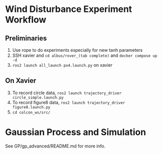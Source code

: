# Wind Disturbance Experiment Workflow
## Preliminaries
1. Use rope to do experiments especially for new tanh parameters
2. SSH xavier and `cd albus/rover_(tab complete)` and `docker compose up -d`
3. `ros2 launch all_launch px4.launch.py` on xavier
## On Xavier
3. To record circle data, `ros2 launch trajectory_driver circle_simple.launch.py`
4. To record figure8 data, `ros2 launch trajectory_driver figure8.launch.py`
5. `cd colcon_ws/src/`

# Gaussian Process and Simulation
See GP/gp_advanced/README.md for more info.
